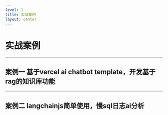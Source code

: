 ```yaml
---
level: 1
title: 实战案例
layout: center
---
```


# 实战案例

---

## 案例一 基于vercel ai chatbot template，开发基于rag的知识库功能

---

## 案例二 langchainjs简单使用，慢sql日志ai分析
